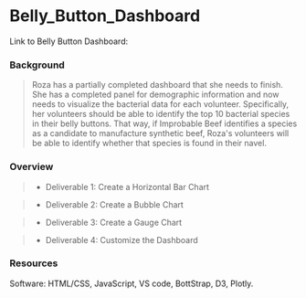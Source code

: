 # Belly_Button_Dashboard
Link to Belly Button Dashboard:




### Background
> Roza has a partially completed dashboard that she needs to finish. She has a completed panel for demographic information and now needs to visualize the bacterial data for each volunteer. Specifically, her volunteers should be able to identify the top 10 bacterial species in their belly buttons. That way, if Improbable Beef identifies a species as a candidate to manufacture synthetic beef, Roza's volunteers will be able to identify whether that species is found in their navel.

### Overview
> * Deliverable 1: Create a Horizontal Bar Chart

> * Deliverable 2: Create a Bubble Chart

> * Deliverable 3: Create a Gauge Chart

> * Deliverable 4: Customize the Dashboard

### Resources
Software: HTML/CSS, JavaScript, VS code, BottStrap, D3, Plotly.

